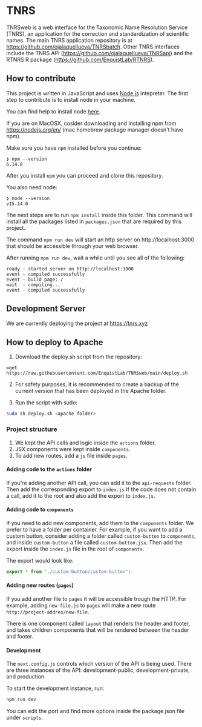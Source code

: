 # TNRS

TNRSweb is a web interface for the Taxonomic Name Resolution Service (TNRS), an application for the correction and standardization of scientific names.
The main TNRS application repository is at https://github.com/ojalaquellueva/TNRSbatch. Other TNRS interfaces include the TNRS API (https://github.com/ojalaquellueva/TNRSapi) and the RTNRS R package (https://github.com/EnquistLab/RTNRS).

## How to contribute

This project is written in JavaScript and uses [Node.js](https://nodejs.org/en/) intepreter.
The first step to contribute is to install node in your machine.

You can find help to install node [here](https://nodejs.dev/learn/how-to-install-nodejs).

If you are on MacOSX, cosider downloading
and installing npm from https://nodejs.org/en/ (mac homebrew package manager doesn't have npm).

Make sure you have `npm` installed before you continue:

```
❯ npm --version
6.14.8
```

After you install `npm` you can proceed and clone this repository.

You also need node:

```
❯ node --version
v15.14.0
```

The next steps are to run `npm install` inside this folder.
This command will install all the packages listed in `packages.json` that are required by this project.

The command `npm run dev` will start an http server on http://localhost:3000 that should be accessible through your web browser.

After running `npm run dev`, wait a while until you see all of the following:

```
ready - started server on http://localhost:3000
event - compiled successfully
event - build page: /
wait  - compiling...
event - compiled successfully
```

## Development Server

We are currently deploying the project at https://tnrs.xyz

## How to deploy to Apache

1. Download the deploy.sh script from the repository:

```
wget https://raw.githubusercontent.com/EnquistLab/TNRSweb/main/deploy.sh
```

2. For safety purposes, it is recommended to create a backup of the current version that has been deployed in the Apache folder.

3. Run the script with sudo:

```sh
sudo sh deploy.sh <apache folder>
```

### Project structure

1. We kept the API calls and logic inside the `actions` folder.
2. JSX components were kept inside `components`.
3. To add new routes, add a `js` file inside `pages`.

#### Adding code to the `actions` folder

If you're adding another API call, you can add it to the `api-requests` folder.
Then add the corresponding export to `index.js`
If the code does not contain a call, add it to the root and also add the export to `index.js`.

#### Adding code to `components`

If you need to add new components, add them to the `components` folder.
We prefer to have a folder per container.
For example, if you want to add a custom button, consider adding a folder called `custom-button` to `components`,
and inside `custom-button` a file called `custom-button.jsx`.
Then add the export inside the `index.js` file in the root of `components`.

The export would look like:

```javascript
export * from "./custom-button/custom-button";
```

#### Adding new routes (`pages`)

If you add another file to `pages` it will be accessible trough the HTTP.
For example, adding `new-file.js` to `pages` will make a new route `http://project-addres/new-file`.

There is one component called `layout` that renders the header and footer, and takes children components
that will be rendered between the header and footer.

#### Development

The `next.config.js` controls which version of the API is being used.
There are three instances of the API: development-public, development-private, and production.

To start the development instance, run:

```sh
npm run dev
```

You can edit the port and find more options inside the package.json file under `scripts`.
